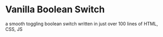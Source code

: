 # Vanilla Boolean Switch

a smooth toggling boolean switch written in just over 100 lines of HTML, CSS, JS


